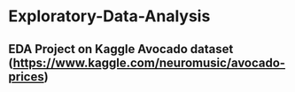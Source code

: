 # Exploratory-Data-Analysis

## EDA Project on Kaggle Avocado dataset (https://www.kaggle.com/neuromusic/avocado-prices)
